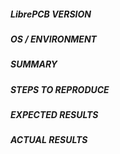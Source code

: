 <!---
Verify first that your issue/request is not already reported on GitHub.

This issue tracker is only for the bug reports, for different issues see:

 - Feature Idea: Please report feature ideas in the
   RFC repo: https://github.com/LibrePCB/librepcb-rfcs
 - Documentation Report: Please report documentation issues in the
   documentation repo: https://github.com/LibrePCB/librepcb-doc
 - Bug Report: You have come to the right place! ☺
-->

##### LibrePCB VERSION
<!--- Paste the git hash of the LibrePCB version used below. You can find the
version in the first line of the terminal output or in the "Help->About"
dialog. -->

##### OS / ENVIRONMENT
<!--- Mention the OS you are running LibrePCB from. -->

##### SUMMARY
<!--- Explain the problem briefly -->

##### STEPS TO REPRODUCE
<!--- Try to show exactly how to reproduce the problem, using a minimal
test-case. You can also paste gist.github.com links for larger log output /
stack traces -->

##### EXPECTED RESULTS
<!--- What did you expect to happen when running the steps above? -->

##### ACTUAL RESULTS
<!--- What actually happened? -->

